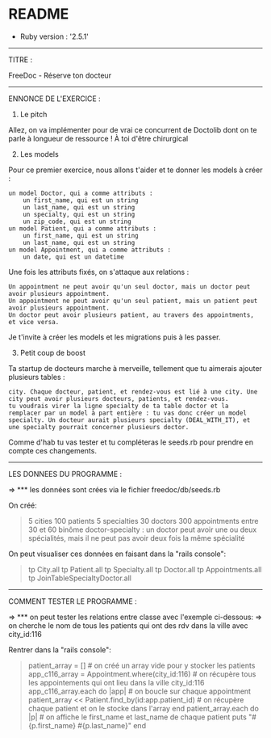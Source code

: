 # README


* Ruby version :  '2.5.1'

--------------------------

TITRE : 

FreeDoc - Réserve ton docteur

--------------------------

ENNONCE DE L'EXERCICE :

1. Le pitch

Allez, on va implémenter pour de vrai ce concurrent de Doctolib dont on te parle à longueur de ressource ! À toi d'être chirurgical

2. Les models

Pour ce premier exercice, nous allons t'aider et te donner les models à créer :

    un model Doctor, qui a comme attributs :
        un first_name, qui est un string
        un last_name, qui est un string
        un specialty, qui est un string
        un zip_code, qui est un string
    un model Patient, qui a comme attributs :
        un first_name, qui est un string
        un last_name, qui est un string
    un model Appointment, qui a comme attributs :
        un date, qui est un datetime

Une fois les attributs fixés, on s'attaque aux relations :

    Un appointment ne peut avoir qu'un seul doctor, mais un doctor peut avoir plusieurs appointment.
    Un appointment ne peut avoir qu'un seul patient, mais un patient peut avoir plusieurs appointment.
    Un doctor peut avoir plusieurs patient, au travers des appointments, et vice versa.

Je t'invite à créer les models et les migrations puis à les passer.

3. Petit coup de boost

Ta startup de docteurs marche à merveille, tellement que tu aimerais ajouter plusieurs tables :

    city. Chaque docteur, patient, et rendez-vous est lié à une city. Une city peut avoir plusieurs docteurs, patients, et rendez-vous.
    tu voudrais virer la ligne specialty de ta table doctor et la remplacer par un model à part entière : tu vas donc créer un model specialty. Un docteur aurait plusieurs specialty (DEAL_WITH_IT), et une specialty pourrait concerner plusieurs doctor.

Comme d'hab tu vas tester et tu compléteras le seeds.rb pour prendre en compte ces changements.


--------------------------

LES DONNEES DU PROGRAMME :

=> *** les données sont crées via le fichier freedoc/db/seeds.rb

On créé:
> 5 cities
> 100 patients
> 5 specialties
> 30 doctors
> 300 appointments 
> entre 30 et 60 binôme doctor-specialty : un doctor peut avoir une ou deux spécialités, mais il ne peut pas avoir deux fois la même spécialité


On peut visualiser ces données en faisant dans la "rails console":
> tp City.all
> tp Patient.all
> tp Specialty.all
> tp Doctor.all
> tp Appointments.all
> tp JoinTableSpecialtyDoctor.all

--------------------------

COMMENT TESTER LE PROGRAMME :


=> *** on peut tester les relations entre classe avec l'exemple ci-dessous:
=> on cherche le nom de tous les patients qui ont des rdv dans la ville avec city_id:116

Rentrer dans la "rails console":
> patient_array = []       # on créé un array vide pour y stocker les patients
> app_c116_array = Appointment.where(city_id:116)   # on récupère tous les appointements qui ont lieu dans la ville city_id:116
> app_c116_array.each do |app| # on boucle sur chaque appointment
>   patient_array << Patient.find_by(id:app.patient_id) # on récupère chaque patient et on le stocke dans l'array
>  end
>patient_array.each do |p|  # on affiche le first_name et last_name de chaque patient
>	puts "#{p.first_name} #{p.last_name}"
>end








